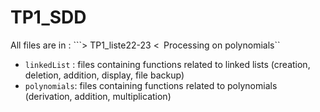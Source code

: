 # TP1_SDD

All files are in : ```> TP1_liste22-23 <``
``Processing on polynomials``

* ``linkedList`` : files containing functions related to linked lists (creation, deletion, addition, display, file backup)
* ``polynomials``: files containing functions related to polynomials (derivation, addition, multiplication)
